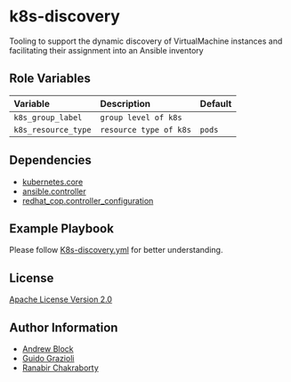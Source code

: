k8s-discovery
=========

Tooling to support the dynamic discovery of VirtualMachine instances and facilitating their assignment into an Ansible
inventory

Role Variables
--------------

| Variable            | Description            | Default |
|:--------------------|:-----------------------|:--------|
| `k8s_group_label`   | `group level of k8s`   | ` `     |
| `k8s_resource_type` | `resource type of k8s` | `pods`  |

Dependencies
------------

* [kubernetes.core](https://docs.ansible.com/ansible/latest/collections/kubernetes/core/index.html)
* [ansible.controller](https://docs.ansible.com/automation.html)
* [redhat_cop.controller_configuration](https://galaxy.ansible.com/redhat_cop)

Example Playbook
----------------

Please follow [K8s-discovery.yml](https://github.com/ansible-middleware/ocpv-lab/blob/main/playbooks/k8s-discovery.yaml)
for better understanding.

License
-------

[Apache License Version 2.0](https://github.com/ansible-middleware/ocpv-lab/blob/main/LICENSE)


Author Information
------------------

- [Andrew Block](https://github.com/sabre1041)
- [Guido Grazioli](https://github.com/guidograzioli)
- [Ranabir Chakraborty](https://github.com/RanabirChakraborty)
